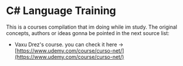 # C# Language Training

This is a courses compilation that im doing  while im study.
The original concepts, authors or ideas gonna be pointed in the next source list:

- Vaxu Drez's course.
you can check it here -> [https://www.udemy.com/course/curso-net/](https://www.udemy.com/course/curso-net/)
